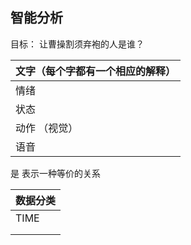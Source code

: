 ## 智能分析

目标： 让曹操割须弃袍的人是谁？



| 文字（每个字都有一个相应的解释） |
| -------------------------------- |
| 情绪                             |
| 状态                             |
| 动作 （视觉）                    |
| 语音                             |

是 表示一种等价的关系

| 数据分类 |
| -------- |
| TIME     |
|          |
|          |

